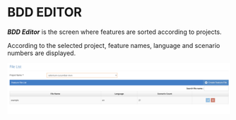 # BDD EDITOR

_**BDD Editor**_ is the screen where features are sorted according to projects.&#x20;

According to the selected project, feature names, language and scenario numbers are displayed.

![](../.gitbook/assets/BDDEditor-FileList.png)

